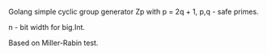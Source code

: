 Golang simple cyclic group generator Zp with p = 2q + 1, p,q - safe primes.

n - bit width for big.Int.

Based on Miller-Rabin test.

